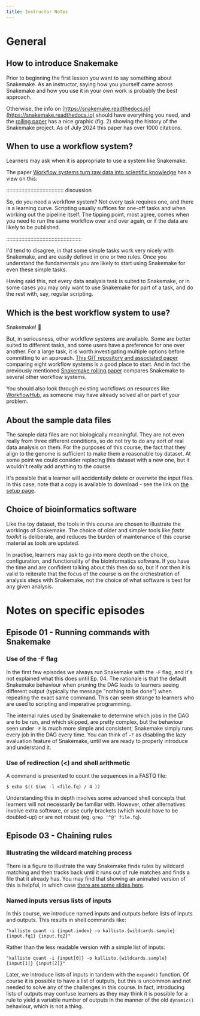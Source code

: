 ```yaml
---
title: Instructor Notes
---
```


# General

## How to introduce Snakemake

Prior to beginning the first lesson you want to say something about Snakemake. As an instructor,
saying how you yourself came across Snakemake and how you use it in your own work is probably
the best approach.

Otherwise, the info on [https://snakemake.readthedocs.io](https://snakemake.readthedocs.io) should
have everything you need, and the [rolling paper](https://f1000research.com/articles/10-33/v2)
has a nice graphic (fig. 2) showing the history of the Snakemake project. As of July 2024 this
paper has over 1000 citations.

## When to use a workflow system?

Learners may ask when it is appropriate to use a system like Snakemake.

The paper [Workflow systems turn raw data into scientific knowledge](
https://pubmed.ncbi.nlm.nih.gov/31477884/) has a view on this:

::::::::::::::::::::::::::::::::::::::  discussion

So, do you need a workflow system? Not every task requires one, and there is a learning curve.
Scripting usually suffices for one-off tasks and when working out the pipeline itself. The
tipping point, most agree, comes when you need to run the same workflow over and over again, or
if the data are likely to be published.


::::::::::::::::::::::::::::::::::::::::::::::::::

I'd tend to disagree, in that some simple tasks work very nicely with Snakemake, and are easily
defined in one or two rules. Once you understand the fundamentals you are likely to start using
Snakemake for even these simple tasks.

Having said this, not every data analysis task is suited to Snakemake, or in some cases you may
only want to use Snakemake for part of a task, and do the rest with, say, regular scripting.

## Which is the best workflow system to use?

Snakemake! 🐍

But, in seriousness, other workflow systems are available. Some are better suited to different
tasks, and some users have a preference for one over another. For a large task, it is worth
investigating multiple options before committing to an approach.
[This GIT repository and associated paper](https://github.com/GoekeLab/bioinformatics-workflows)
comparing eight workflow systems is a good place to start. And in fact the previously mentioned
[Snakemake rolling paper](https://f1000research.com/articles/10-33/v2) compares Snakemake to
several other workflow systems.

You should also look through existing workflows on resources like [WorkflowHub](
https://workflowhub.eu), as someone may have already solved all or part of your problem.

## About the sample data files

The sample data files are not biologically meaningful. They are not even really from three
different conditions, so do not try to do any sort of real data analysis on them. For the purposes
of this course, the fact that they align to the genome is sufficient to make them a reasonable toy
dataset. At some point we could consider replacing this dataset with a new one, but it wouldn't
really add anything to the course.

It's possible that a learner will accidentally delete or overwite the input files. In this case,
note that a copy is available to download - see the link on [the setup page](../learners/setup.md).

## Choice of bioinformatics software

Like the toy dataset, the tools in this course are chosen to illustrate the workings of Snakemake.
The choice of older and simpler tools like *fastx toolkit* is deliberate, and reduces the burden of
maintenance of this course material as tools are updated.

In practise, learners may ask to go into more depth on the choice, configuration, and functionality
of the bioinformatics software. If you have the time and are confident talking about this then do
so, but if not then it is valid to reiterate that the focus of the course is on the orchestration
of analysis steps with Snakemake, not the choice of what software is best for any given analysis.

# Notes on specific episodes

## Episode 01 - Running commands with Snakemake

### Use of the -F flag

In the first few episodes we always run Snakemake with the `-F` flag, and it's not explained what
this does until Ep. 04. The rationale is that the default Snakemake behaviour when pruning the DAG
leads to learners seeing different output (typically the message "nothing to be done") when
repeating the exact same command. This can seem strange to learners who are used to scripting and
imperative programming.

The internal rules used by Snakemake to determine which jobs in the DAG are to be run, and which
skipped, are pretty complex, but the behaviour seen under `-F` is much more simple and consistent;
Snakemake simply runs every job in the DAG every time. You can think of `-F` as disabling the lazy
evaluation feature of Snakemake, until we are ready to properly introduce and understand it.

### Use of redirection (<) and shell arithmetic

A command is presented to count the sequences in a FASTQ file:

```
$ echo $(( $(wc -l <file.fq) / 4 ))
```

Understanding this in depth involves some advanced shell concepts that learners will not
necessarily be familiar with. However, other alternatives involve extra software, or use curly
brackets (which would have to be doubled-up) or are not robust (eg. `grep '^@' file.fq`).

## Episode 03 - Chaining rules

### Illustrating the wildcard matching process

There is a figure to illustrate the way Snakemake finds rules by wildcard matching and then tracks
back until it runs out of rule matches and finds a file that it already has. You may find that
showing an animated version of this is helpful, in which case
[there are some slides here](
https://github.com/carpentries-incubator/snakemake-novice-bioinformatics/files/9299078/wildcard_demo.pptx).

### Named inputs versus lists of inputs

In this course, we introduce named inputs and outputs before lists of inputs and outputs. This
results in shell commands like:

`"kallisto quant -i {input.index} -o kallisto.{wildcards.sample} {input.fq1} {input.fq2}"`

Rather than the less readable version with a simple list of inputs:

`"kallisto quant -i {input[0]} -o kallisto.{wildcards.sample} {input[1]} {input[2]}"`

Later, we introduce lists of inputs in tandem with the `expand()` function. Of course it is
possible to have a list of outputs, but this is uncommon and not needed to solve any of the
challenges in this course. In fact, introducing lists of outputs may confuse learners as they
may think it is possible for a rule to yield a variable number of outputs in the manner of the old
`dynamic()` behaviour, which is not a thing.
